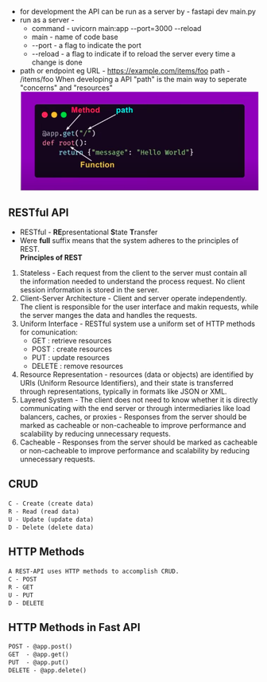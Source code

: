 * for development the API can be run as a server by - 
	fastapi dev main.py                   
* run as a server -                    
	* command - uvicorn main:app --port=3000 --reload
	* main - name of code base           
	* --port   - a flag to indicate the port
	* --reload - a flag to indicate if to reload the server every time a change is done 
* path or endpoint
	eg URL - https://example.com/items/foo
	path - /items/foo
	When developing a API "path" is the main way to seperate "concerns" and "resources"                       
![alt text](image.png)
## RESTful API   
 * RESTful - **RE**presentational **S**tate **T**ransfer        
 * Were **full** suffix means that the system adheres to the principles of REST.                
 **Principles of REST**               
 1. Stateless - Each request from the client to the server must contain all the information needed to understand the process request. No client session information is stored in the server.          
 2. Client-Server Architecture - Client and server operate independently. The client is responsible for the user interface and makin requests, while the server manges the data and handles the requests.                          
 3. Uniform Interface - RESTful system use a uniform set of HTTP methods for comunication:
    * GET : retrieve resources
    * POST : create resources
    * PUT : update resources
    * DELETE : remove resources           
 4. Resource Representation - resources (data or objects) are identified by URIs (Uniform Resource Identifiers), and their state is transferred through representations, typically in formats like JSON or XML.                           
 5. Layered System -  The client does not need to know whether it is directly communicating with the end server or through intermediaries like load balancers, caches, or proxies - Responses from the server should be marked as cacheable or non-cacheable to improve performance and scalability by reducing unnecessary requests.                                            
 6. Cacheable - Responses from the server should be marked as cacheable or non-cacheable to improve performance and scalability by reducing unnecessary requests.                       
## CRUD
	C - Create (create data)
	R - Read (read data)
	U - Update (update data)
	D - Delete (delete data)
## HTTP Methods
	A REST-API uses HTTP methods to accomplish CRUD.
	C - POST
	R - GET
	U - PUT
	D - DELETE
## HTTP Methods in Fast API
	POST - @app.post()
	GET  - @app.get()
	PUT  - @app.put()
	DELETE - @app.delete()